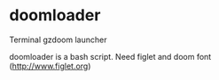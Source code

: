 # doomloader
Terminal gzdoom launcher

doomloader is a bash script. 
Need figlet and doom font (http://www.figlet.org)

